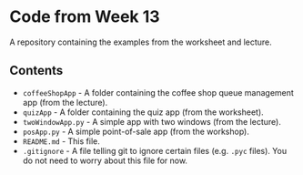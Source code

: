 # Code from Week 13

A repository containing the examples from the worksheet and lecture.

## Contents
- `coffeeShopApp` - A folder containing the coffee shop queue management app (from the lecture).
- `quizApp` - A folder containing the quiz app (from the worksheet).
- `twoWindowApp.py` - A simple app with two windows (from the lecture).
- `posApp.py` - A simple point-of-sale app (from the workshop).
- `README.md` - This file.
- `.gitignore` - A file telling git to ignore certain files (e.g. `.pyc` files).
  You do not need to worry about this file for now.
